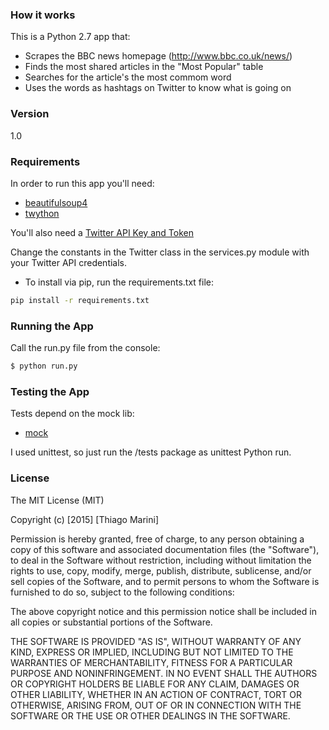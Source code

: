 ### How it works

This is a Python 2.7 app that:

* Scrapes the BBC news homepage (http://www.bbc.co.uk/news/)
* Finds the most shared articles in the "Most Popular" table
* Searches for the article's the most commom word
* Uses the words as hashtags on Twitter to know what is going on


### Version
1.0

### Requirements

In order to run this app you'll need:

* [beautifulsoup4](http://www.crummy.com/software/BeautifulSoup/bs4/doc/)
* [twython](https://twython.readthedocs.org/en/latest/)

You'll also need a [Twitter API Key and Token](https://apps.twitter.com/app/7800816/keys)

Change the constants in the Twitter class in the services.py module with your Twitter API credentials.

- To install via pip, run the requirements.txt file:
```sh
pip install -r requirements.txt
```

### Running the App

Call the run.py file from the console:

```sh
$ python run.py
```

### Testing the App

Tests depend on the mock lib:

* [mock](https://docs.python.org/3/library/unittest.mock.html)

I used unittest, so just run the /tests package as unittest Python run.

### License

The MIT License (MIT)

Copyright (c) [2015] [Thiago Marini]

Permission is hereby granted, free of charge, to any person obtaining a copy
of this software and associated documentation files (the "Software"), to deal
in the Software without restriction, including without limitation the rights
to use, copy, modify, merge, publish, distribute, sublicense, and/or sell
copies of the Software, and to permit persons to whom the Software is
furnished to do so, subject to the following conditions:

The above copyright notice and this permission notice shall be included in all
copies or substantial portions of the Software.

THE SOFTWARE IS PROVIDED "AS IS", WITHOUT WARRANTY OF ANY KIND, EXPRESS OR
IMPLIED, INCLUDING BUT NOT LIMITED TO THE WARRANTIES OF MERCHANTABILITY,
FITNESS FOR A PARTICULAR PURPOSE AND NONINFRINGEMENT. IN NO EVENT SHALL THE
AUTHORS OR COPYRIGHT HOLDERS BE LIABLE FOR ANY CLAIM, DAMAGES OR OTHER
LIABILITY, WHETHER IN AN ACTION OF CONTRACT, TORT OR OTHERWISE, ARISING FROM,
OUT OF OR IN CONNECTION WITH THE SOFTWARE OR THE USE OR OTHER DEALINGS IN THE
SOFTWARE.


